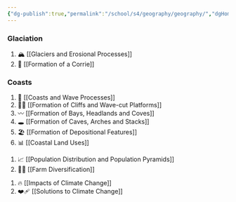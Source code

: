 ```yaml
---
{"dg-publish":true,"permalink":"/school/s4/geography/geography/","dgHomeLink":true,"dgPassFrontmatter":false}
---
```




<div class="transclusion internal-embed is-loaded"><div class="markdown-embed">

<div class="markdown-embed-title">



</div>



### Glaciation
1. 🏔️ [[Glaciers and Erosional Processes]]
2. 💺 [[Formation of a Corrie]]

### Coasts
1. 🌊 [[Coasts and Wave Processes]]
2. 🧗‍♀️ [[Formation of Cliffs and Wave-cut Platforms]]
3. 〰️ [[Formation of Bays, Headlands and Coves]]
4. 🕳️ [[Formation of Caves, Arches and Stacks]]
5. 🏖️ [[Formation of Depositional Features]]
6. 📊 [[Coastal Land Uses]]


</div></div>



<div class="transclusion internal-embed is-loaded"><div class="markdown-embed">

<div class="markdown-embed-title">



</div>



1. 📈 [[Population Distribution and Population Pyramids]]
2. 🧑‍🌾 [[Farm Diversification]]


</div></div>



<div class="transclusion internal-embed is-loaded"><div class="markdown-embed">

<div class="markdown-embed-title">



</div>



1. 🔥 [[Impacts of Climate Change]]
2. ❤️‍🩹 [[Solutions to Climate Change]]


</div></div>

